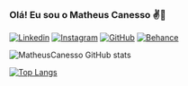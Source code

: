 ### Olá! Eu sou o Matheus Canesso ✌️💜

[![Linkedin](https://img.shields.io/badge/LinkedIn-0077B5?style=for-the-badge&logo=linkedin&logoColor=white)](https://www.linkedin.com/in/matheus-canesso-bbbb65202/)
[![Instagram](https://img.shields.io/badge/Instagram-E4405F?style=for-the-badge&logo=instagram&logoColor=white)]()
[![GitHub](https://img.shields.io/badge/GitHub-100000?style=for-the-badge&logo=github&logoColor=white)](https://github.com/MatheusCanesso)
[![Behance](https://img.shields.io/badge/-Behance-blue?style=for-the-badge&logo=behance&logoColor=white)](https://www.behance.net/matheuscanesso)

![MatheusCanesso GitHub stats](https://github-readme-stats.vercel.app/api?username=MatheusCanesso&show_icons=true&theme=cobalt)

[![Top Langs](https://github-readme-stats.vercel.app/api/top-langs/?username=MatheusCanesso&layout=compact)](https://github.com/MatheusCanesso/github-readme-stats)
